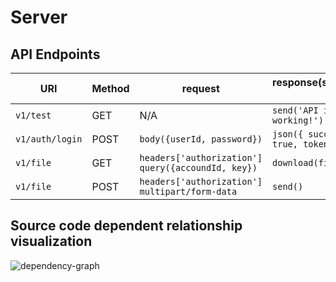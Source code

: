 # Server

## API Endpoints

| URI             | Method  | request                                               | response(success)    　　           |
| --------------- | ------- | ----------------------------------------------------- | -------------------------------- |
| `v1/test`         | GET     | N/A    　　                                              | `send('API is working!')`        |
| `v1/auth/login`   | POST    | `body({userId, password})`                            | `json({ success: true, token })` |
| `v1/file`         | GET     | `headers['authorization']` `query({accoundId, key})`  | `download(filePath)`             |
| `v1/file`         | POST    | `headers['authorization']` `multipart/form-data`      | `send()`                         |

## Source code dependent relationship visualization

![dependency-graph](https://github.com/disdrive/Server/assets/90281553/14506656-7601-40ca-a152-69e5e93639e2)
